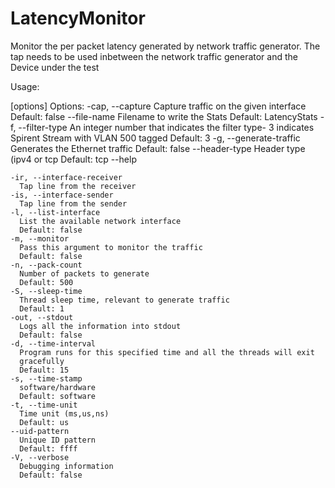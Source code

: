 # LatencyMonitor

Monitor the per packet latency generated by network traffic generator. The tap needs to be used inbetween the network traffic generator and the Device under the test

Usage: <main class> [options]
  Options:
    -cap, --capture
      Capture traffic on the given interface
      Default: false
    --file-name
      Filename to write the Stats
      Default: LatencyStats
    -f, --filter-type
      An integer number that indicates the filter type- 3 indicates Spirent 
      Stream with VLAN 500 tagged
      Default: 3
    -g, --generate-traffic
      Generates the Ethernet traffic
      Default: false
    --header-type
      Header type (ipv4 or tcp
      Default: tcp
    --help

    -ir, --interface-receiver
      Tap line from the receiver
    -is, --interface-sender
      Tap line from the sender
    -l, --list-interface
      List the available network interface
      Default: false
    -m, --monitor
      Pass this argument to monitor the traffic
      Default: false
    -n, --pack-count
      Number of packets to generate
      Default: 500
    -S, --sleep-time
      Thread sleep time, relevant to generate traffic
      Default: 1
    -out, --stdout
      Logs all the information into stdout
      Default: false
    -d, --time-interval
      Program runs for this specified time and all the threads will exit 
      gracefully 
      Default: 15
    -s, --time-stamp
      software/hardware
      Default: software
    -t, --time-unit
      Time unit (ms,us,ns)
      Default: us
    --uid-pattern
      Unique ID pattern
      Default: ffff
    -V, --verbose
      Debugging information
      Default: false
